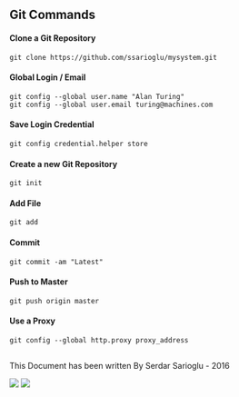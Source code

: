 ## Git Commands

#### Clone a Git Repository
    git clone https://github.com/ssarioglu/mysystem.git

#### Global Login / Email
    git config --global user.name "Alan Turing"
    git config --global user.email turing@machines.com

#### Save Login Credential
    git config credential.helper store

#### Create a new Git Repository
    git init

#### Add File
    git add

#### Commit
    git commit -am "Latest"

#### Push to Master
    git push origin master

####  Use a Proxy 
    git config --global http.proxy proxy_address


## 

This Document has been written By Serdar Sarioglu - 2016

<a href="https://mysystem.org" title="Mysystem.org"><img src="https://img.shields.io/website-up-down-green-red/http/shields.io.svg?label=Visit%20mysystem.org"></a>
<a href="https://www.paypal.me/ssarioglu" title="Support project"><img src="https://img.shields.io/badge/Donate%20me-paypal-brightgreen.svg"></a>
